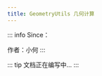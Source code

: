 ```yaml
---
title: GeometryUtils 几何计算
---
```


::: info
Since：<badge text="0.0.5"></badge>

作者：小何
:::

::: tip
文档正在编写中...
:::